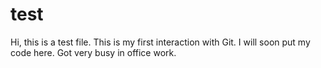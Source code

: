 # test
Hi, this is a test file.
This is my first interaction with Git.
I will soon put my code here.
Got very busy in office work.

